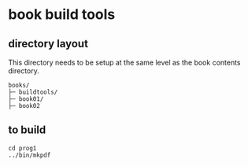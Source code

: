 # book build tools

## directory layout

This directory needs to be setup at the same level as the book contents
directory.

```
books/
├─ buildtools/
├─ book01/
├─ book02
```

## to build

```
cd prog1
../bin/mkpdf
```

